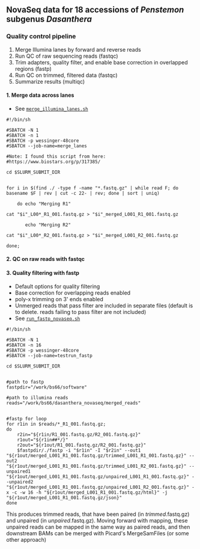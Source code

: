 ## NovaSeq data for 18 accessions of *Penstemon* subgenus *Dasanthera*

### Quality control pipeline
1. Merge Illumina lanes by forward and reverse reads
2. Run QC of raw sequencing reads (fastqc)
3. Trim adapters, quality filter, and enable base correction in overlapped regions (fastp)
4. Run QC on trimmed, filtered data (fastqc)
5. Summarize results (multiqc)

#### 1. Merge data across lanes
* See [`merge_illumina_lanes.sh`](https://github.com/benstemon/dasanthera_novaseq/blob/main/QC/merge_illumina_lanes.sh)

```shell
#!/bin/sh

#SBATCH -N 1
#SBATCH -n 1
#SBATCH -p wessinger-48core
#SBATCH --job-name=merge_lanes

#Note: I found this script from here:
#https://www.biostars.org/p/317385/

cd $SLURM_SUBMIT_DIR


for i in $(find ./ -type f -name "*.fastq.gz" | while read F; do basename $F | rev | cut -c 22- | rev; done | sort | uniq)

    do echo "Merging R1"

cat "$i"_L00*_R1_001.fastq.gz > "$i"_merged_L001_R1_001.fastq.gz

       echo "Merging R2"

cat "$i"_L00*_R2_001.fastq.gz > "$i"_merged_L001_R2_001.fastq.gz

done;
```

#### 2. QC on raw reads with fastqc

#### 3. Quality filtering with fastp
* Default options for quality filtering
* Base correction for overlapping reads enabled
* poly-x trimming on 3' ends enabled
* Unmerged reads that pass filter are included in separate files (default is to delete. reads failing to pass filter are not included)
* See [`run_fastp_novaseq.sh`](https://github.com/benstemon/dasanthera_novaseq/blob/main/QC/run_fastp_novaseq.sh)

```shell
#!/bin/sh

#SBATCH -N 1
#SBATCH -n 16
#SBATCH -p wessinger-48core
#SBATCH --job-name=testrun_fastp

cd $SLURM_SUBMIT_DIR


#path to fastp
fastpdir="/work/bs66/software"

#path to illumina reads
reads="/work/bs66/dasanthera_novaseq/merged_reads"


#fastp for loop
for r1in in $reads/*_R1_001.fastq.gz; 
do
    r2in="${r1in/R1_001.fastq.gz/R2_001.fastq.gz}"
    r1out="${r1in##*/}"
    r2out="${r1out/R1_001.fastq.gz/R2_001.fastq.gz}"
    $fastpdir/./fastp -i "$r1in" -I "$r2in" --out1 "${r1out/merged_L001_R1_001.fastq.gz/trimmed_L001_R1_001.fastq.gz}" --out2 "${r1out/merged_L001_R1_001.fastq.gz/trimmed_L001_R2_001.fastq.gz}" --unpaired1 "${r1out/merged_L001_R1_001.fastq.gz/unpaired_L001_R1_001.fastq.gz}" --unpaired2 "${r1out/merged_L001_R1_001.fastq.gz/unpaired_L001_R2_001.fastq.gz}" -x -c -w 16 -h "${r1out/merged_L001_R1_001.fastq.gz/html}" -j "${r1out/merged_L001_R1_001.fastq.gz/json}"
done
```

This produces trimmed reads, that have been paired (in *trimmed*.fastq.gz) and unpaired (in *unpaired*.fastq.gz).
Moving forward with mapping, these unpaired reads can be mapped in the same way as paired reads, and then downstream BAMs can be merged with Picard's MergeSamFiles (or some other approach)
